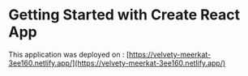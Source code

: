 # Getting Started with Create React App

This application was deployed on : [https://velvety-meerkat-3ee160.netlify.app/](https://velvety-meerkat-3ee160.netlify.app/)
